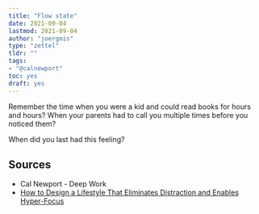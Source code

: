 ```yaml
---
title: "Flow state"
date: 2021-09-04
lastmod: 2021-09-04
author: "joergmis"
type: "zettel"
tldr: ""
tags:
- "@calnewport"
toc: yes
draft: yes
---
```


Remember the time when you were a kid and could read books for hours and hours?
When your parents had to call you multiple times before you noticed them?

When did you last had this feeling?

## Sources

- Cal Newport - Deep Work
- [How to Design a Lifestyle That Eliminates Distraction and Enables Hyper-Focus](https://anthony-moore.medium.com/how-to-design-a-lifestyle-that-eliminates-distraction-and-enables-hyper-focus-cde3b613b1ff)
